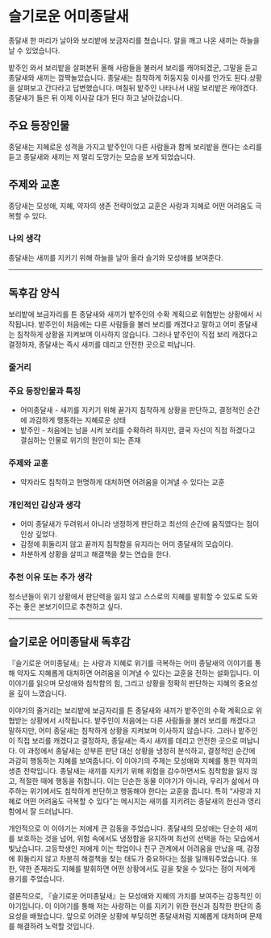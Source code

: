 
# 슬기로운 어미종달새
종달새 한 마리가 날아와 보리밭에 보금자리를 쳤습니다. 알을 깨고 나온 새끼는 하늘을 날 수 있었습니다. 

밭주인 와서 보리밭을 살펴본뒤 올해 사람들을 불러서 보리를 캐야되겠군, 그말을 듣고 종달새와 새끼는 깜짝놀았습니다. 종달새는 침착하게 허둥지둥 이사를 안가도 된다.상황을 살펴보고 간다라고 답변했습니다. 며칠뒤 밭주인 나타나서 내일 보리밭은 캐야겠다. 종달새가 들은 뒤 이제 이사갈 대가 된다 하고 날아갔습니다.

## 주요 등장인물
종달새는 지혜로운 성격을 가지고 밭주인이 다른 사람들과 함께 보리밭을 캔다는 소리를 듣고 종달새와 새끼는 저 멀리 도망가는 모습을 보게 되었습니다.


## 주제와 교훈
종당새는 모성애, 지혜, 약자의 생존 전략이었고 교훈은 사랑과 지혜로 어떤 어려움도 극복할 수 있다.

### 나의 생각
종달새는 새끼를 지키기 위해 하늘을 날아 올라 슬기와 모성애를 보여준다.


---

## 독후감 양식
보리밭에 보금자리를 튼 종달새와 새끼가 밭주인의 수확 계획으로 위협받는 상황에서 시작됩니다. 밭주인이 처음에는 다른 사람들을 불러 보리를 캐겠다고 말하고 어미 종달새는 침착하게 상황을 지켜보며 이사하지 않습니다. 그러나 밭주인이 직접 보리 캐겠다고 결정하자, 종달새는 즉시 새끼를 데리고 안전한 곳으로 떠납니다.

### 줄거리

### 주요 등장인물과 특징
* 어미종달새 - 새끼를 지키기 위해 끝가지 침착하게 상황을 판단하고, 결정적인 순간에 과감하게 행동하는 지혜로운 상태
* 밭주인 - 처음에는 남을 시켜 보리를 수확하려 하지만, 결국 자신이 직접 하겠다고 결심하는 인물로 위기의 원인이 되는 존재

### 주제와 교훈
* 약자라도 침착하고 현명하게 대처하면 어려움을 이겨낼 수 있다는 교훈

### 개인적인 감상과 생각
* 어미 종달새가 두려워서 아니라 냉정하게 판단하고 최선의 순간에 움직였다는 점이 인상 깊었다.
* 감정에 휘둘리지 않고 끝까지 침착함을 유지라는 어미 종달새의 모습이다.
* 차분하게 상황을 살피고 해결책을 찾는 연습을 한다.

### 추천 이유 또는 추가 생각
청소년들이 위기 상황에서 판단력을 잃지 않고 스스로의 지혜를 발휘할 수 있도로 도와주는 좋은 본보기이므로 추천하고 싶다.

---

## 슬기로운 어미종달새 독후감
『슬기로운 어미종달새』는 사랑과 지혜로 위기를 극복하는 어미 종달새의 이야기를 통해 약자도 지혜롭게 대처하면 어려움을 이겨낼 수 있다는 교훈을 전하는 설화입니다. 이 이야기를 읽으며 모성애와 침착함의 힘, 그리고 상황을 정확히 판단하는 지혜의 중요성을 깊이 느꼈습니다.

이야기의 줄거리는 보리밭에 보금자리를 튼 종달새와 새끼가 밭주인의 수확 계획으로 위협받는 상황에서 시작됩니다. 밭주인이 처음에는 다른 사람들을 불러 보리를 캐겠다고 말하지만, 어미 종달새는 침착하게 상황을 지켜보며 이사하지 않습니다. 그러나 밭주인이 직접 보리를 캐겠다고 결정하자, 종달새는 즉시 새끼를 데리고 안전한 곳으로 떠납니다. 이 과정에서 종달새는 섣부른 판단 대신 상황을 냉정히 분석하고, 결정적인 순간에 과감히 행동하는 지혜를 보여줍니다.
이 이야기의 주제는 모성애와 지혜를 통한 약자의 생존 전략입니다. 종달새는 새끼를 지키기 위해 위험을 감수하면서도 침착함을 잃지 않고, 적절한 때에 행동을 취합니다. 이는 단순한 동물 이야기가 아니라, 우리가 삶에서 마주하는 위기에서도 침착하게 판단하고 행동해야 한다는 교훈을 줍니다. 특히 “사랑과 지혜로 어떤 어려움도 극복할 수 있다”는 메시지는 새끼를 지키려는 종달새의 헌신과 영리함에서 잘 드러납니다.

개인적으로 이 이야기는 저에게 큰 감동을 주었습니다. 종달새의 모성애는 단순히 새끼를 보호하는 것을 넘어, 위험 속에서도 냉정함을 유지하며 최선의 선택을 하는 모습에서 빛났습니다. 고등학생인 저에게 이는 학업이나 친구 관계에서 어려움을 만났을 때, 감정에 휘둘리지 않고 차분히 해결책을 찾는 태도가 중요하다는 점을 일깨워주었습니다. 또한, 약한 존재라도 지혜를 발휘하면 어떤 상황에서도 길을 찾을 수 있다는 점이 저에게 용기를 주었습니다.

결론적으로, 『슬기로운 어미종달새』는 모성애와 지혜의 가치를 보여주는 감동적인 이야기입니다. 이 이야기를 통해 저는 사랑하는 이를 지키기 위한 헌신과 침착한 판단의 중요성을 배웠습니다. 앞으로 어려운 상황에 부딪히면 종달새처럼 지혜롭게 대처하며 문제를 해결하려 노력할 것입니다.


